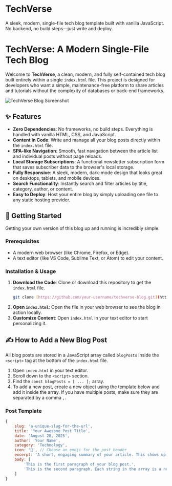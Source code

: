 # TechVerse
A sleek, modern, single-file tech blog template built with vanilla JavaScript. No backend, no build steps—just write and deploy.
# TechVerse: A Modern Single-File Tech Blog

Welcome to **TechVerse**, a clean, modern, and fully self-contained tech blog built entirely within a single `index.html` file. This project is designed for developers who want a simple, maintenance-free platform to share articles and tutorials without the complexity of databases or back-end frameworks.

![TechVerse Blog Screenshot](https://i.imgur.com/7gK7W8c.png)

## ✨ Features

* **Zero Dependencies**: No frameworks, no build steps. Everything is handled with vanilla HTML, CSS, and JavaScript.
* **Content in Code**: Write and manage all your blog posts directly within the `index.html` file.
* **SPA-like Navigation**: Smooth, fast navigation between the article list and individual posts without page reloads.
* **Local Storage Subscriptions**: A functional newsletter subscription form that saves subscriber data to the browser's local storage.
* **Fully Responsive**: A sleek, modern, dark-mode design that looks great on desktops, tablets, and mobile devices.
* **Search Functionality**: Instantly search and filter articles by title, category, author, or content.
* **Easy to Deploy**: Host your entire blog by simply uploading one file to any static hosting provider.

## 🚀 Getting Started

Getting your own version of this blog up and running is incredibly simple.

### Prerequisites

* A modern web browser (like Chrome, Firefox, or Edge).
* A text editor (like VS Code, Sublime Text, or Atom) to edit your content.

### Installation & Usage

1.  **Download the Code**: Clone or download this repository to get the `index.html` file.
    ```bash
    git clone [https://github.com/your-username/techverse-blog.git](https://github.com/your-username/techverse-blog.git)
    ```
2.  **Open `index.html`**: Open the file in your web browser to see the blog in action locally.
3.  **Customize Content**: Open `index.html` in your text editor to start personalizing it.

## ✍️ How to Add a New Blog Post

All blog posts are stored in a JavaScript array called `blogPosts` inside the `<script>` tag at the bottom of the `index.html` file.

1.  Open `index.html` in your text editor.
2.  Scroll down to the `<script>` section.
3.  Find the `const blogPosts = [ ... ];` array.
4.  To add a new post, create a new object using the template below and add it inside the array. If you have multiple posts, make sure they are separated by a comma `,`.

### Post Template

```javascript
{
    slug: 'a-unique-slug-for-the-url',
    title: 'Your Awesome Post Title',
    date: 'August 28, 2025',
    author: 'Your Name',
    category: 'Technology',
    icon: '🚀', // Choose an emoji for the post header
    excerpt: 'A short, engaging summary of your article. This shows up on the main blog page.',
    body: [
        'This is the first paragraph of your blog post.',
        'This is the second paragraph. Each string in the array is a new paragraph.'
    ]
}

